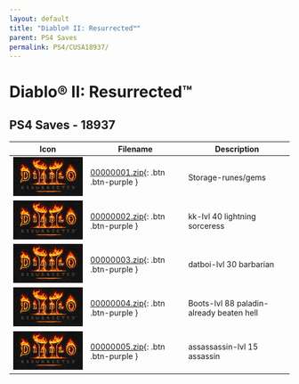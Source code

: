 ```yaml
---
layout: default
title: "Diablo® II: Resurrected™"
parent: PS4 Saves
permalink: PS4/CUSA18937/
---
```

# Diablo® II: Resurrected™

## PS4 Saves - 18937

| Icon | Filename | Description |
|------|----------|-------------|
| ![Diablo® II: Resurrected™](icon0.png) | [00000001.zip](00000001.zip){: .btn .btn-purple } | Storage-runes/gems |
| ![Diablo® II: Resurrected™](icon0.png) | [00000002.zip](00000001.zip){: .btn .btn-purple } | kk-lvl 40 lightning sorceress |
| ![Diablo® II: Resurrected™](icon0.png) | [00000003.zip](00000001.zip){: .btn .btn-purple } | datboi-lvl 30 barbarian |
| ![Diablo® II: Resurrected™](icon0.png) | [00000004.zip](00000001.zip){: .btn .btn-purple } | Boots-lvl 88 paladin-already beaten hell |
| ![Diablo® II: Resurrected™](icon0.png) | [00000005.zip](00000001.zip){: .btn .btn-purple } | assassassin-lvl 15 assassin |

